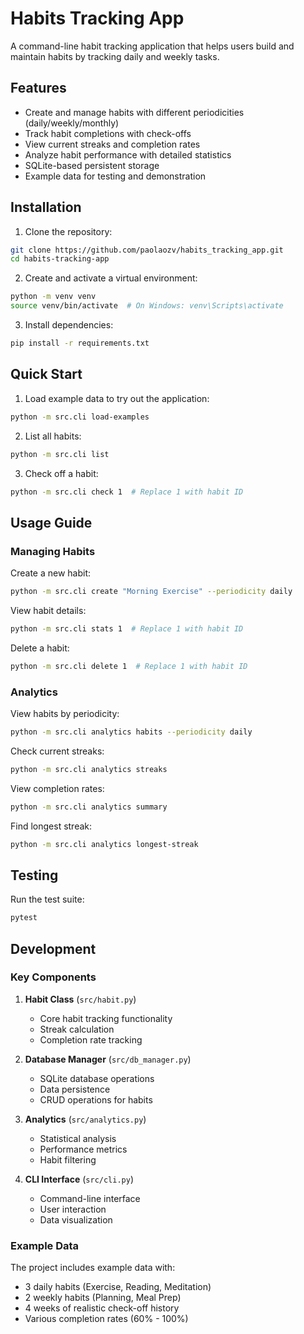 # Habits Tracking App

A command-line habit tracking application that helps users build and maintain habits by tracking daily and weekly tasks.

## Features

- Create and manage habits with different periodicities (daily/weekly/monthly)
- Track habit completions with check-offs
- View current streaks and completion rates
- Analyze habit performance with detailed statistics
- SQLite-based persistent storage
- Example data for testing and demonstration

## Installation

1. Clone the repository:
```bash
git clone https://github.com/paolaozv/habits_tracking_app.git
cd habits-tracking-app
```

2. Create and activate a virtual environment:
```bash
python -m venv venv
source venv/bin/activate  # On Windows: venv\Scripts\activate
```

3. Install dependencies:
```bash
pip install -r requirements.txt
```

## Quick Start

1. Load example data to try out the application:
```bash
python -m src.cli load-examples
```

2. List all habits:
```bash
python -m src.cli list
```

3. Check off a habit:
```bash
python -m src.cli check 1  # Replace 1 with habit ID
```

## Usage Guide

### Managing Habits

Create a new habit:
```bash
python -m src.cli create "Morning Exercise" --periodicity daily
```

View habit details:
```bash
python -m src.cli stats 1  # Replace 1 with habit ID
```

Delete a habit:
```bash
python -m src.cli delete 1  # Replace 1 with habit ID
```

### Analytics

View habits by periodicity:
```bash
python -m src.cli analytics habits --periodicity daily
```

Check current streaks:
```bash
python -m src.cli analytics streaks
```

View completion rates:
```bash
python -m src.cli analytics summary
```

Find longest streak:
```bash
python -m src.cli analytics longest-streak
```

## Testing

Run the test suite:
```bash
pytest
```

## Development

### Key Components

1. **Habit Class** (`src/habit.py`)
   - Core habit tracking functionality
   - Streak calculation
   - Completion rate tracking

2. **Database Manager** (`src/db_manager.py`)
   - SQLite database operations
   - Data persistence
   - CRUD operations for habits

3. **Analytics** (`src/analytics.py`)
   - Statistical analysis
   - Performance metrics
   - Habit filtering

4. **CLI Interface** (`src/cli.py`)
   - Command-line interface
   - User interaction
   - Data visualization

### Example Data

The project includes example data with:
- 3 daily habits (Exercise, Reading, Meditation)
- 2 weekly habits (Planning, Meal Prep)
- 4 weeks of realistic check-off history
- Various completion rates (60% - 100%)
